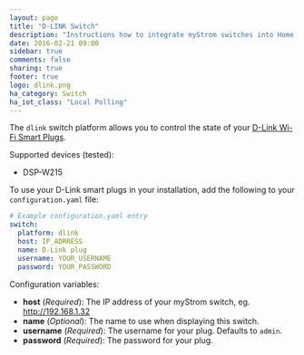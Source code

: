 ```yaml
---
layout: page
title: "D-LINK Switch"
description: "Instructions how to integrate myStrom switches into Home Assistant."
date: 2016-02-21 09:00
sidebar: true
comments: false
sharing: true
footer: true
logo: dlink.png
ha_category: Switch
ha_iot_class: "Local Polling"
---
```



The `dlink` switch platform allows you to control the state of your [D-Link Wi-Fi Smart Plugs](http://us.dlink.com/product-category/home-solutions/connected-home/smart-plugs/). 

Supported devices (tested):

- DSP-W215

To use your D-Link smart plugs in your installation, add the following to your `configuration.yaml` file:

```yaml
# Example configuration.yaml entry
switch:
  platform: dlink
  host: IP_ADRRESS
  name: D-Link plug
  username: YOUR_USERNAME
  password: YOUR_PASSWORD
```

Configuration variables:

- **host** (*Required*): The IP address of your myStrom switch, eg. http://192.168.1.32
- **name** (*Optional*): The name to use when displaying this switch.
- **username** (*Required*): The username for your plug. Defaults to `admin`.
- **password** (*Required*): The password for your plug.

